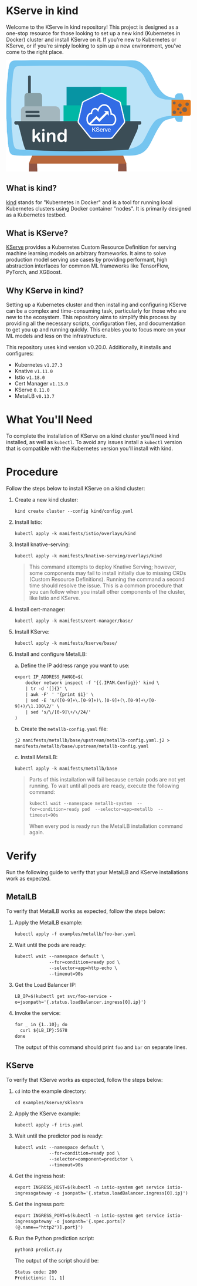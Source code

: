 # KServe in kind

Welcome to the KServe in kind repository! This project is designed as a one-stop resource for those looking to set up
a new kind (Kubernetes in Docker) cluster and install KServe on it. If you're new to Kubernetes or KServe, or if you're
simply looking to spin up a new environment, you've come to the right place.

![kserve-in-kind](images/kind-kserve.png)

## What is kind?

[kind](https://kind.sigs.k8s.io/) stands for "Kubernetes in Docker" and is a tool for running local Kubernetes clusters
using Docker container "nodes". It is primarily designed as a Kubernetes testbed.

## What is KServe?

[KServe](https://kserve.github.io/) provides a Kubernetes Custom Resource Definition for serving machine learning models
on arbitrary frameworks. It aims to solve production model serving use cases by providing performant, high abstraction
interfaces for common ML frameworks like TensorFlow, PyTorch, and XGBoost.

## Why KServe in kind?

Setting up a Kubernetes cluster and then installing and configuring KServe can be a complex and time-consuming task,
particularly for those who are new to the ecosystem. This repository aims to simplify this process by providing all the
necessary scripts, configuration files, and documentation to get you up and running quickly. This enables you to focus
more on your ML models and less on the infrastructure.

This repository uses kind version v0.20.0. Additionally, it installs and configures:

- Kubernetes `v1.27.3`
- Knative `v1.11.0`
- Istio `v1.18.0`
- Cert Manager `v1.13.0`
- KServe `0.11.0`
- MetalLB `v0.13.7`

# What You'll Need

To complete the installation of KServe on a kind cluster you'll need kind installed, as well as `kubectl`. To avoid
any issues install a `kubectl` version that is compatible with the Kubernetes version you'll install with kind.

# Procedure

Follow the steps below to install KServe on a kind cluster:

1. Create a new kind cluster:

   ```shell
   kind create cluster --config kind/config.yaml
   ```

1. Install Istio:

   ```shell
   kubectl apply -k manifests/istio/overlays/kind
   ```

1. Install knative-serving:
   ```shell
   kubectl apply -k manifests/knative-serving/overlays/kind
   ```

    > This command attempts to deploy Knative Serving; however, some components may fail to install initially due to missing CRDs (Custom Resource Definitions). Running the command a second time should resolve the issue. This is a common procedure that you can follow when you install other components of the cluster, like Istio and KServe.

1. Install cert-manager:

    ```shell
    kubectl apply -k manifests/cert-manager/base/
    ```

1. Install KServe:

   ```shell
   kubectl apply -k manifests/kserve/base/
   ```

1. Install and configure MetalLB:

    a. Define the IP address range you want to use:

    ```shell
    export IP_ADDRESS_RANGE=$(
        docker network inspect -f '{{.IPAM.Config}}' kind \
        | tr -d '[]{}' \
        | awk -F' ' '{print $1}' \
        | sed -E 's/([0-9]+\.[0-9]+)\.[0-9]+(\.[0-9]+\/[0-9]+)/\1.100\2/' \
        | sed 's/\/[0-9]\+/\/24/'
    )
    ```
    
    b. Create the `metallb-config.yaml` file:

    ```shell
    j2 manifests/metallb/base/upstream/metallb-config.yaml.j2 > manifests/metallb/base/upstream/metallb-config.yaml
    ```

    c. Install MetalLB:

    ```shell
    kubectl apply -k manifests/metallb/base
    ```

    > Parts of this installation will fail because certain pods are not yet running. To wait until all pods are ready, execute the following command:
    > ```shell
    > kubectl wait --namespace metallb-system  --for=condition=ready pod  --selector=app=metallb  --timeout=90s
    > ```
    > When every pod is ready run the MetalLB installation command again.

# Verify

Run the following guide to verify that your MetalLB and KServe installations work as expected.

## MetalLB

To verify that MetalLB works as expected, follow the steps below:

1. Apply the MetalLB example:

   ```shell
   kubectl apply -f examples/metallb/foo-bar.yaml
   ```

1. Wait until the pods are ready:

   ```shell
   kubectl wait --namespace default \
                --for=condition=ready pod \
                --selector=app=http-echo \
                --timeout=90s
   ```

1. Get the Load Balancer IP:

   ```shell
   LB_IP=$(kubectl get svc/foo-service -o=jsonpath='{.status.loadBalancer.ingress[0].ip}')
   ```

1. Invoke the service:

   ```shell
   for _ in {1..10}; do
     curl ${LB_IP}:5678
   done
   ```

   The output of this command should print `foo` and `bar` on separate lines.

## KServe

To verify that KServe works as expected, follow the steps below:

1. `cd` into the example directory:

   ```shell
   cd examples/kserve/sklearn
   ```

1. Apply the KServe example:

   ```shell
   kubectl apply -f iris.yaml
   ```

1. Wait until the predictor pod is ready:

   ```shell
   kubectl wait --namespace default \
                --for=condition=ready pod \
                --selector=component=predictor \
                --timeout=90s
   ```

1. Get the ingress host:

   ```shell
   export INGRESS_HOST=$(kubectl -n istio-system get service istio-ingressgateway -o jsonpath='{.status.loadBalancer.ingress[0].ip}')
   ```

1. Get the ingress port:

   ```shell
   export INGRESS_PORT=$(kubectl -n istio-system get service istio-ingressgateway -o jsonpath='{.spec.ports[?(@.name=="http2")].port}')
   ```

1. Run the Python prediction script:

   ```
   python3 predict.py
   ```

   The output of the script should be:

   ```shell
   Status code: 200
   Predictions: [1, 1]
   ```
